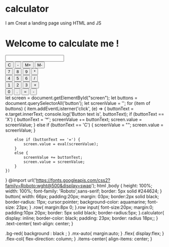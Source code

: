 # calculator
I am Creat a landing page using HTML and JS
<!DOCTYPE html>
<html lang="en">
<head>
  <meta charset="utf-8">
  <meta name="viewport" content="width=device-width">
  <title>Calculate me! -A calculator made by me</title>
  <link href="style.css" rel="stylesheet" type="text/css" />
  <link href="utils.css" rel="stylesheet" type="text/css" />
</head>

<body>
  <h1 class="text-center">Welcome to calculate me !</h1>
  <div class="container flex flex-col items-center mx-auto m-w-20">
    <div class="row">
      <input class="input" type="text" />
      <div class="row">
        <button class="button">C</button>
        <button class="button">-</button>
        <button class="button">M+</button>
        <button class="button">M-</button>
      </div>
      <div class="row">
        <button class="button">7</button>
        <button class="button">8</button>
        <button class="button">9</button>
        <button class="button">*</button>
      </div>
      <div class="row">
        <button class="button">4</button>
        <button class="button">5</button>
        <button class="button">6</button>
        <button class="button">/</button>
      </div>
      <div class="row">
        <button class="button">1</button>
        <button class="button">2</button>
        <button class="button">3</button>
        <button class="button">+</button>
      </div>
      <div class="row">
        <button class="button">0</button>
        <button class="button">.</button>
        <button class="button">=</button>
        <button class="button">-</button>
      </div>
    </div>
    <script src="basic.js"></script>
</body>

</html>
  let screen = document.getElementById("screen");
let buttons = document.querySelectorAll('button');
let screenValue = '';
for (item of buttons) {
    item.addEventListerner('click', (e) => {
        buttonText = e.target.innerText;
        console.log('Button text is', buttonText);
        if (buttonText == 'X') {
            buttonText = '*';
            screenValue += buttonText;
            screen.value = screenValue;
        }
        else if (buttonText == 'C') {
            screenValue = "";
            screen.value = screenValue;
        }

        else if (buttonText == '=') {
            screen.value = eval(screenValue);
        }
        else {
            screenValue += buttonText;
            screen.value = screenValue;
        }
    })
}
@import url('https://fonts.googleapis.com/css2?family=Roboto:wght@500&display=swap');
html ,body {
  height: 100%;
  width: 100%;
  font-family: 'Roboto',sans-serif;
  border: 5px solid #244624;
}
button{
  width: 66px;
  padding:20px;
  margin: 03px;
  border:2px solid black;
  border-radius: 11px;
  cursor:pointer;
  background-color: aquamarine;
  font-size: 23px;
}
.row{
  margin:8px 0;
}.row input{
  font-size:20px;
  margin:0;
  padding:10px 20px;
  border: 5px solid black;
  border-radius:5px;
}.calculator{
    display: inline;
    border-color: black;
    padding: 23px;
    border: radius 18px;;
}
  .text-center{
    text-align: center;
  }
  
  .bg-red{
    background : black ;
  }
  .mx-auto{
    margin:auto;
  }
  .flex{
    display:flex;
  }
  .flex-col{
    flex-direction: column;
  }
  .items-center{
    align-items: center;
  }
